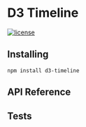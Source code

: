 # D3 Timeline

[![license](https://img.shields.io/github/license/octree-gva/d3-timeline.svg?style=flat-square)]()

## Installing

```
npm install d3-timeline
```

## API Reference

## Tests
